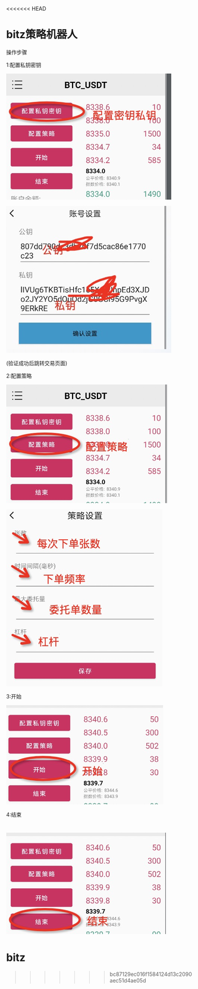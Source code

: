 <<<<<<< HEAD
# bitz策略机器人

操作步骤

1:配置私钥密钥

![Alt text](https://github.com/zhangyizhangyiran/bitz/blob/master/imag/WechatIMG31.png)

![Alt text](https://github.com/zhangyizhangyiran/bitz/blob/master/imag/WechatIMG37.png)


(验证成功后跳转交易页面)


2:配置策略

![Alt text](https://github.com/zhangyizhangyiran/bitz/blob/master/imag/WechatIMG32.png)

![Alt text](https://github.com/zhangyizhangyiran/bitz/blob/master/imag/WechatIMG36.png)

3:开始

![Alt text](https://github.com/zhangyizhangyiran/bitz/blob/master/imag/WechatIMG34.png)

4:结束

![Alt text](https://github.com/zhangyizhangyiran/bitz/blob/master/imag/WechatIMG35.png)
=======
# bitz
>>>>>>> bc87129ec016f1584124d13c2090aec51d4ae05d
